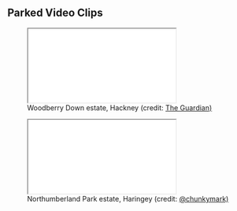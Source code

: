 
<h2>Parked Video Clips</h2>

<figure class="figure">
<div class="embed-responsive embed-responsive-16by9">
  <iframe class="embed-responsive-item" src="/images/woodberrydownclip.mp4" allowfullscreen></iframe>
    <figcaption class="figure-caption">Woodberry Down estate, Hackney (credit: <a href="https://www.theguardian.com/society/2014/may/18/-sp-truth-about-gentrification-how-woodberry-down-became-woodberry-park">The Guardian)</a></figcaption>
 </div>
 </figure>

<figure class="figure">
<div class="embed-responsive embed-responsive-16by9">
  <iframe class="embed-responsive-item" src="/images/northumberlandpark.mp4" allowfullscreen></iframe>
    <figcaption class="figure-caption">Northumberland Park estate, Haringey (credit: <a href="https://twitter.com/chunkymark/status/966760326942351360">@chunkymark)</a></figcaption>
 </div>
 </figure>
